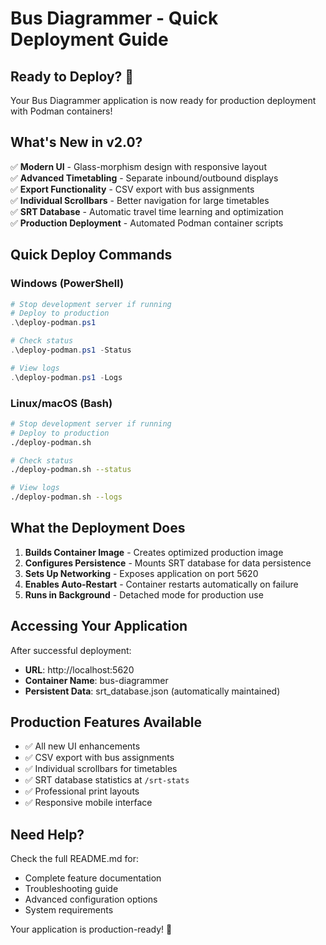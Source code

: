 # Bus Diagrammer - Quick Deployment Guide

## Ready to Deploy? 🚀

Your Bus Diagrammer application is now ready for production deployment with Podman containers!

## What's New in v2.0?

✅ **Modern UI** - Glass-morphism design with responsive layout  
✅ **Advanced Timetabling** - Separate inbound/outbound displays  
✅ **Export Functionality** - CSV export with bus assignments  
✅ **Individual Scrollbars** - Better navigation for large timetables  
✅ **SRT Database** - Automatic travel time learning and optimization  
✅ **Production Deployment** - Automated Podman container scripts  

## Quick Deploy Commands

### Windows (PowerShell)
```powershell
# Stop development server if running
# Deploy to production
.\deploy-podman.ps1

# Check status
.\deploy-podman.ps1 -Status

# View logs
.\deploy-podman.ps1 -Logs
```

### Linux/macOS (Bash)
```bash
# Stop development server if running
# Deploy to production
./deploy-podman.sh

# Check status
./deploy-podman.sh --status

# View logs
./deploy-podman.sh --logs
```

## What the Deployment Does

1. **Builds Container Image** - Creates optimized production image
2. **Configures Persistence** - Mounts SRT database for data persistence
3. **Sets Up Networking** - Exposes application on port 5620
4. **Enables Auto-Restart** - Container restarts automatically on failure
5. **Runs in Background** - Detached mode for production use

## Accessing Your Application

After successful deployment:
- **URL**: http://localhost:5620
- **Container Name**: bus-diagrammer
- **Persistent Data**: srt_database.json (automatically maintained)

## Production Features Available

- ✅ All new UI enhancements
- ✅ CSV export with bus assignments
- ✅ Individual scrollbars for timetables  
- ✅ SRT database statistics at `/srt-stats`
- ✅ Professional print layouts
- ✅ Responsive mobile interface

## Need Help?

Check the full README.md for:
- Complete feature documentation
- Troubleshooting guide
- Advanced configuration options
- System requirements

Your application is production-ready! 🎉

